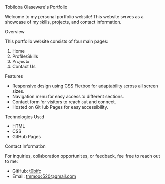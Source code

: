 Tobiloba Olasewere's Portfolio

Welcome to my personal portfolio website! This website serves as a showcase of my skills, projects, and contact information.

Overview

This portfolio website consists of four main pages:

1. Home
2. Profile/Skills
3. Projects
4. Contact Us

Features

- Responsive design using CSS Flexbox for adaptability across all screen sizes.
- Navigation menu for easy access to different sections.
- Contact form for visitors to reach out and connect.
- Hosted on GitHub Pages for easy accessibility.


Technologies Used

- HTML
- CSS
- GitHub Pages

Contact Information

For inquiries, collaboration opportunities, or feedback, feel free to reach out to me:

- GitHub: [t0bifc](https://github.com/t0bifc)
- Email: tmmooo520@gmail.com



